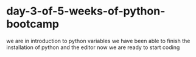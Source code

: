 # day-3-of-5-weeks-of-python-bootcamp
we are in introduction to python variables
we have been able to finish the installation of python and the editor now we are ready to start coding

